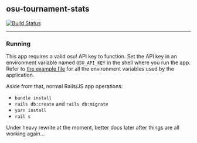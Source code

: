## **osu-tournament-stats**
[![Build Status](https://travis-ci.org/naoey/osu-tournament-stats.svg?branch=master)](https://travis-ci.org/naoey/osu-tournament-stats)

----

### Running

This app requires a valid osu! API key to function. Set the API key in an environment variable named `OSU_API_KEY`
in the shell where you run the app. Refer to [the example file](./.env.example) for all the environment variables used
by the application.

Aside from that, normal Rails/JS app operations:
- `bundle install`
- `rails db:create` and `rails db:migrate`
- `yarn install`
- `rail s`

Under heavy rewrite at the moment, better docs later after things are all working again...
